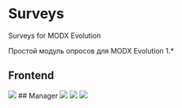 Surveys
=======

Surveys for MODX Evolution

Простой модуль опросов для MODX Evolution 1.*

## Frontend
<img src="http://i65.fastpic.ru/big/2014/1025/8f/b240525abe4404d9d64a0eb1eb5c668f.png">
## Manager
<img src="http://i65.fastpic.ru/big/2014/1025/17/984a57e2340f59c59ee7584f74a3f617.png">
<img src="http://i65.fastpic.ru/big/2014/1025/1a/015dec8adb2d8c7396fd79aad2cbd01a.png">
<img src="http://i65.fastpic.ru/big/2014/1025/a4/be582c588402f453ae1258740b1c17a4.png">
